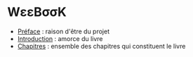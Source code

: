 # WεεBσσK

- [Préface](https://github.com/weebook-org/preface/blob/master/README.md) : raison d'être du projet
- [Introduction](https://github.com/weebook-org/introduction/blob/master/README.md) : amorce du livre
- [Chapitres](https://github.com/weebook-org/chapters/blob/master/README.md) : ensemble des chapitres qui constituent le livre
